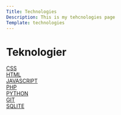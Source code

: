 ```yaml
---
Title: Technologies
Description: This is my tehcnologies page
Template: technologies
---
```


Teknologier
====================

<div class="cssbox mobilebox">
<a class="tech1" href="technologies/css"><div class="container-child">CSS</div></a>
</div>

<div class="htmlbox mobilebox">
<a class="tech2" href="technologies/html"><div class="container-child">HTML</div></a>
</div>

<div class="jsbox mobilebox">
<a class="tech3" href="technologies/javascript"><div class="container-child">JAVASCRIPT</div></a>
</div>

<div class="phpbox mobilebox">
<a class="tech4" href="technologies/php"><div class="container-child">PHP</div></a>
</div>

<div class="pythonbox mobilebox">
<a class="tech5" href="technologies/python"><div class="container-child">PYTHON</div></a>
</div>

<div class="gitbox mobilebox">
<a class="tech6" href="technologies/git"><div class="container-child">GIT</div></a>
</div>

<div class="sqlitebox mobilebox">
<a class="tech7" href="technologies/sqlite"><div class="container-child">SQLITE</div></a>
</div>
